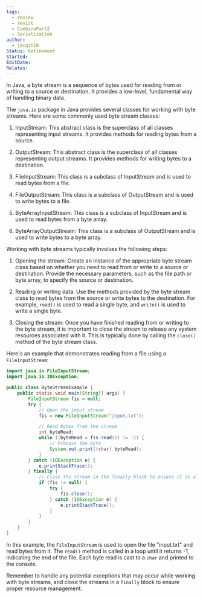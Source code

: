 ```yaml
---
tags:
  - review
  - revist
  - CombinePart2
  - Serialization
author:
  - jacgit18
Status: Refinement
Started: 
EditDate: 
Relates:
---
```

In Java, a byte stream is a sequence of bytes used for reading from or writing to a source or destination. It provides a low-level, fundamental way of handling binary data.

The `java.io` package in Java provides several classes for working with byte streams. Here are some commonly used byte stream classes:

1. InputStream: This abstract class is the superclass of all classes representing input streams. It provides methods for reading bytes from a source.

2. OutputStream: This abstract class is the superclass of all classes representing output streams. It provides methods for writing bytes to a destination.

3. FileInputStream: This class is a subclass of InputStream and is used to read bytes from a file.

4. FileOutputStream: This class is a subclass of OutputStream and is used to write bytes to a file.

5. ByteArrayInputStream: This class is a subclass of InputStream and is used to read bytes from a byte array.

6. ByteArrayOutputStream: This class is a subclass of OutputStream and is used to write bytes to a byte array.

Working with byte streams typically involves the following steps:

1. Opening the stream: Create an instance of the appropriate byte stream class based on whether you need to read from or write to a source or destination. Provide the necessary parameters, such as the file path or byte array, to specify the source or destination.

2. Reading or writing data: Use the methods provided by the byte stream class to read bytes from the source or write bytes to the destination. For example, `read()` is used to read a single byte, and `write()` is used to write a single byte.

3. Closing the stream: Once you have finished reading from or writing to the byte stream, it is important to close the stream to release any system resources associated with it. This is typically done by calling the `close()` method of the byte stream class.

Here's an example that demonstrates reading from a file using a `FileInputStream`:

```java
import java.io.FileInputStream;
import java.io.IOException;

public class ByteStreamExample {
    public static void main(String[] args) {
        FileInputStream fis = null;
        try {
            // Open the input stream
            fis = new FileInputStream("input.txt");

            // Read bytes from the stream
            int byteRead;
            while ((byteRead = fis.read()) != -1) {
                // Process the byte
                System.out.print((char) byteRead);
            }
        } catch (IOException e) {
            e.printStackTrace();
        } finally {
            // Close the stream in the finally block to ensure it is always closed
            if (fis != null) {
                try {
                    fis.close();
                } catch (IOException e) {
                    e.printStackTrace();
                }
            }
        }
    }
}
```

In this example, the `FileInputStream` is used to open the file "input.txt" and read bytes from it. The `read()` method is called in a loop until it returns -1, indicating the end of the file. Each byte read is cast to a `char` and printed to the console.

Remember to handle any potential exceptions that may occur while working with byte streams, and close the streams in a `finally` block to ensure proper resource management.